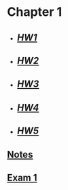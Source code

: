 # **Chapter 1**

- ## [***HW1***](/MATH18/CH1/HW1)
- ## [***HW2***](/MATH18/CH1/HW2)
- ## [***HW3***](/MATH18/CH1/HW3)
- ## [***HW4***](/MATH18/CH1/HW4)
- ## [***HW5***](/MATH18/CH1/HW5)<br>

## [**Notes**](/MATH18/CH1/notes/)
## [**Exam 1**](/MATH18/CH1/exam1/)